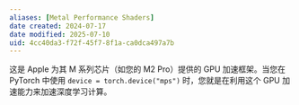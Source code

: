 ```yaml
---
aliases: [Metal Performance Shaders]
date created: 2024-07-17
date modified: 2025-07-10
uid: 4cc40da3-f72f-45f7-8f1a-ca0dca497a7b
---
```


这是 Apple 为其 M 系列芯片（如您的 M2 Pro）提供的 GPU 加速框架。当您在 PyTorch 中使用 `device = torch.device("mps")` 时，您就是在利用这个 GPU 加速能力来加速深度学习计算。
